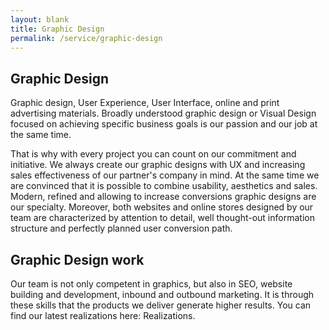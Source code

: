 ```yaml
---
layout: blank
title: Graphic Design
permalink: /service/graphic-design
---
```


## Graphic Design

Graphic design, User Experience, User Interface, online and print advertising materials. Broadly understood graphic design or Visual Design focused on achieving specific business goals is our passion and our job at the same time. 

That is why with every project you can count on our commitment and initiative. We always create our graphic designs with UX and increasing sales effectiveness of our partner's company in mind. At the same time we are convinced that it is possible to combine usability, aesthetics and sales. Modern, refined and allowing to increase conversions graphic designs are our specialty. Moreover, both websites and online stores designed by our team are characterized by attention to detail, well thought-out information structure and perfectly planned user conversion path.

## Graphic Design work

Our team is not only competent in graphics, but also in SEO, website building and development, inbound and outbound marketing. It is through these skills that the products we deliver generate higher results. You can find our latest realizations here: Realizations.